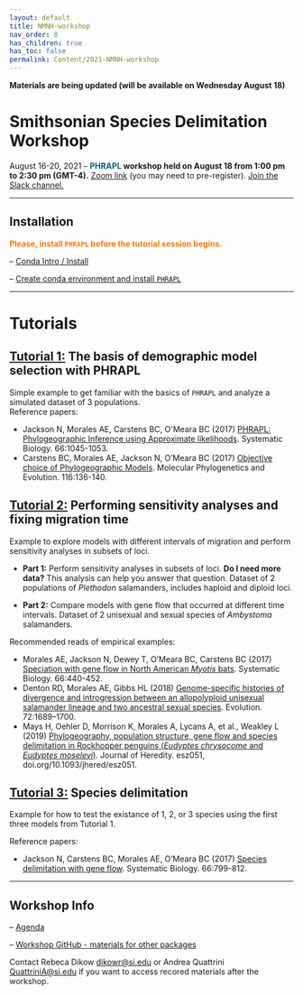 ```yaml
---
layout: default
title: NMNH-workshop
nav_order: 8
has_children: true
has_toc: false
permalink: Content/2021-NMNH-workshop
---
```

**Materials are being updated (will be available on Wednesday August 18)**

# **Smithsonian Species Delimitation Workshop**
August 16-20, 2021 – **<font color='#006579'>PHRAPL</font> workshop held on August 18 from 1:00 pm to 2:30 pm (GMT-4).**
[Zoom link](https://zoom.us/j/95658176247?pwd=ekl0eHFrQnZVU3FtVFBmUE1zamVnZz09) (you may need to pre-register).
[Join the Slack channel.](https://sppdelimitworkshop.slack.com/archives/C028GRU9N01)

---
## Installation
**<font color='#ff7700'>Please, install `PHRAPL` before the tutorial session begins.</font>**

– [Conda Intro / Install](https://github.com/SmithsonianWorkshops/Species_Delimitation_2021_08/blob/main/conda_instructions.md)

– [Create conda environment and install `PHRAPL`](https://phrapl.github.io/Content/1.Installation.html) 

---
# Tutorials

## **[Tutorial 1:](https://phrapl.github.io/Content/2021-NMNH-workshop/NMNH.aa.PHRAPL.tutorial1.html)** The basis of demographic model selection with PHRAPL 
Simple example to get familiar with the basics of `PHRAPL` and analyze a simulated dataset of 3 populations. <br/>
Reference papers:
* Jackson N, Morales AE, Carstens BC, O'Meara BC (2017) [PHRAPL: Phylogeographic Inference using Approximate likelihoods](https://academic.oup.com/sysbio/article/66/6/1045/2999288). Systematic Biology. 66:1045-1053. <br/>
* Carstens BC, Morales AE, Jackson N, O’Meara BC (2017) [Objective choice of Phylogeographic Models](https://www.sciencedirect.com/science/article/pii/S1055790317303160?via%3Dihub). Molecular Phylogenetics and Evolution. 116:136-140. <br/>


## **[Tutorial 2:](https://phrapl.github.io/Content/2021-NMNH-workshop/NMNH.ab.PHRAPL.tutorial2.html)** Performing sensitivity analyses and fixing migration time 
Example to explore models with different intervals of migration and perform sensitivity analyses in subsets of loci.
* **Part 1:** Perform sensitivity analyses in subsets of loci. **Do I need more data?** This analysis can help you answer that question. Dataset of 2 populations of *Plethodon* salamanders, includes haploid and diploid loci. <br/>

* **Part 2:** Compare models with gene flow that occurred at different time intervals. Dataset of 2 unisexual and sexual species of *Ambystoma* salamanders. <br/>

Recommended reads of empirical examples:
* Morales AE, Jackson N, Dewey T, O’Meara BC, Carstens BC (2017) [Speciation with gene flow in North American *Myotis* bats](https://academic.oup.com/sysbio/article/66/3/440/2682289). Systematic Biology. 66:440-452. <br/>
* Denton RD, Morales AE, Gibbs HL (2018) [Genome-specific histories of divergence and introgression between an allopolyploid unisexual salamander lineage and two ancestral sexual species](https://onlinelibrary.wiley.com/doi/full/10.1111/evo.13528). Evolution.  72:1689–1700. <br/>
* Mays H, Oehler D, Morrison K, Morales A, Lycans A, et al., Weakley L (2019) [Phylogeography, population structure, gene flow and species delimitation in Rockhopper penguins (*Eudyptes chrysocome* and *Eudyptes moseleyi*)](https://academic.oup.com/jhered/article/110/7/801/5583958?login=true). Journal of Heredity. esz051, doi.org/10.1093/jhered/esz051. <br/>

## **[Tutorial 3:]()** Species delimitation
Example for how to test the existance of 1, 2, or 3 species using the first three models from Tutorial 1. <br/>

Reference papers:
* Jackson N, Carstens BC, Morales AE, O’Meara BC (2017) [Species delimitation with gene flow](https://academic.oup.com/sysbio/article/66/5/799/2726792?searchresult=1). Systematic Biology. 66:799-812.


---
## Workshop Info

– [Agenda](https://docs.google.com/document/d/1onnx5ixblgBtEk8akRsvFmvtLPl3-8xl5Hoq6JUhb0g/edit)

– [Workshop GitHub - materials for other packages](https://github.com/SmithsonianWorkshops/Species_Delimitation_2021_08)

Contact Rebeca Dikow <dikowr@si.edu> or Andrea Quattrini <QuattriniA@si.edu> if you want to access recored materials after the workshop.